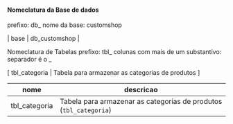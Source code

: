 #### Nomeclatura da Base de dados
prefixo: db_
nome da base: customshop

| base | db_customshop |


Nomeclatura de Tabelas
prefixo: tbl_
colunas com mais de um substantivo: separador é o _

[ tbl_categoria | Tabela para armazenar as categorias de produtos ]

| nome | descricao
|------------------------|------------------------
| tbl_categoria   | Tabela para armazenar as categorias de produtos <br/> (`tbl_categoria`) 

